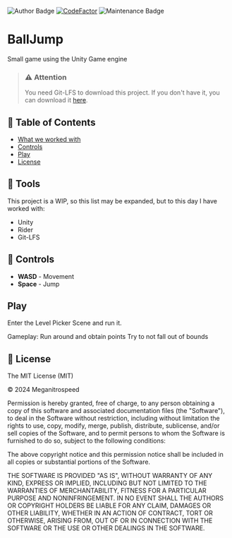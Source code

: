 ![Author Badge](https://img.shields.io/badge/Author-Meganitrospeed-red) 
[![CodeFactor](https://www.codefactor.io/repository/github/meganitrospeed/AngularSequelizeExpress/badge)](https://www.codefactor.io/repository/github/meganitrospeed/AngularSequelizeExpress) 
![Maintenance Badge](https://img.shields.io/maintenance/yes/2024)

# BallJump
Small game using the Unity Game engine

> ### ⚠️ Attention
> You need Git-LFS to download this project. If you don't have it, you can download it [here](https://git-lfs.github.com/).

## 🚩 Table of Contents

- [What we worked with](#-tools)
- [Controls](#-controls)
- [Play](#-play)
- [License](#-license)

## 🔧 Tools
This project is a WIP, so this list may be expanded, but to this day I have worked with:

- Unity
- Rider
- Git-LFS

## 🎨 Controls

- **WASD** - Movement
- **Space** - Jump

## Play

Enter the Level Picker Scene and run it.

Gameplay:
Run around and obtain points
Try to not fall out of bounds

## 📜 License

The MIT License (MIT)

&copy; 2024 Meganitrospeed

Permission is hereby granted, free of charge, to any person obtaining a copy of this software and associated documentation files (the "Software"), to deal in the Software without restriction, including without limitation the rights to use, copy, modify, merge, publish, distribute, sublicense, and/or sell copies of the Software, and to permit persons to whom the Software is furnished to do so, subject to the following conditions:

The above copyright notice and this permission notice shall be included in all copies or substantial portions of the Software.

THE SOFTWARE IS PROVIDED "AS IS", WITHOUT WARRANTY OF ANY KIND, EXPRESS OR IMPLIED, INCLUDING BUT NOT LIMITED TO THE WARRANTIES OF MERCHANTABILITY, FITNESS FOR A PARTICULAR PURPOSE AND NONINFRINGEMENT. IN NO EVENT SHALL THE AUTHORS OR COPYRIGHT HOLDERS BE LIABLE FOR ANY CLAIM, DAMAGES OR OTHER LIABILITY, WHETHER IN AN ACTION OF CONTRACT, TORT OR OTHERWISE, ARISING FROM, OUT OF OR IN CONNECTION WITH THE SOFTWARE OR THE USE OR OTHER DEALINGS IN THE SOFTWARE.
